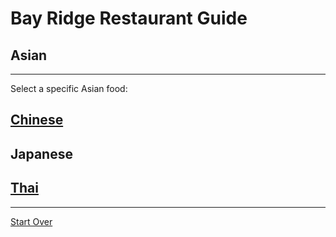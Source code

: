 # Bay Ridge Restaurant Guide
## Asian
---
Select a specific Asian food:
## [Chinese](chinese.md)
## Japanese
## [Thai](thai.md)
---
[Start Over](../home.md)
